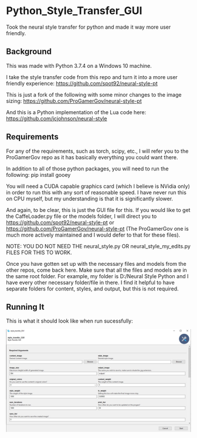 # Python_Style_Transfer_GUI
Took the neural style transfer for python and made it way more user friendly.

## Background
This was made with Python 3.7.4 on a Windows 10 machine.

I take the style transfer code from this repo and turn it into a more user friendly experience:
https://github.com/spot92/neural-style-pt

This is just a fork of the following with some minor changes to the image sizing:
https://github.com/ProGamerGov/neural-style-pt

And this is a Python implementation of the Lua code here:
https://github.com/jcjohnson/neural-style

## Requirements
For any of the requirements, such as torch, scipy, etc., I will refer you to the ProGamerGov repo as it has basically everything you could want there.

In addition to all of those python packages, you will need to run the following:
pip install gooey

You will need a CUDA capable graphics card (which I believe is NVidia only) in order to run this with any sort of reasonable speed. I have never run this on CPU myself, but my understanding is that it is significantly slower.

And again, to be clear, this is just the GUI file for this. If you would like to get the CaffeLoader.py file or the models folder, I will direct you to https://github.com/spot92/neural-style-pt or https://github.com/ProGamerGov/neural-style-pt (The ProGamerGov one is much more actively maintained and I would defer to that for these files).

NOTE: YOU DO NOT NEED THE neural_style.py OR neural_style_my_edits.py FILES FOR THIS TO WORK.

Once you have gotten set up with the necessary files and models from the other repos, come back here.
Make sure that all the files and models are in the same root folder. For example, my folder is D:/Neural Style Python and I have every other necessary folder/file in there. I find it helpful to have separate folders for content, styles, and output, but this is not required.

## Running It
This is what it should look like when run sucessfully:

![Image of Interface](https://github.com/spot92/Python_Style_Transfer_GUI/blob/master/interface.jpg)
